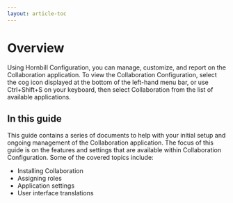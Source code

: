 ```yaml
---
layout: article-toc
---
```

# Overview
Using Hornbill Configuration, you can manage, customize, and report on the Collaboration application. To view the Collaboration Configuration, select the cog icon displayed at the bottom of the left-hand menu bar, or use Ctrl+Shift+S on your keyboard, then select Collaboration from the list of available applications.

## In this guide
This guide contains a series of documents to help with your initial setup and ongoing management of the Collaboration application. The focus of this guide is on the features and settings that are available within Collaboration Configuration. Some of the covered topics include:

* Installing Collaboration
* Assigning roles
* Application settings
* User interface translations